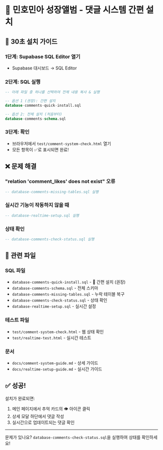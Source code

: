 # 🚀 민호민아 성장앨범 - 댓글 시스템 간편 설치

## 🎯 30초 설치 가이드

### 1단계: Supabase SQL Editor 열기
- Supabase 대시보드 → SQL Editor

### 2단계: SQL 실행
```sql
-- 아래 파일 중 하나를 선택하여 전체 내용 복사 & 실행

-- 옵션 1 (권장): 간편 설치
database-comments-quick-install.sql

-- 옵션 2: 전체 설치 (처음부터)
database-comments-schema.sql
```

### 3단계: 확인
- 브라우저에서 `test/comment-system-check.html` 열기
- 모든 항목이 ✅로 표시되면 완료!

## ❌ 문제 해결

### "relation 'comment_likes' does not exist" 오류
```sql
-- database-comments-missing-tables.sql 실행
```

### 실시간 기능이 작동하지 않을 때
```sql
-- database-realtime-setup.sql 실행
```

### 상태 확인
```sql
-- database-comments-check-status.sql 실행
```

## 📁 관련 파일

### SQL 파일
- `database-comments-quick-install.sql` - 🚀 간편 설치 (권장)
- `database-comments-schema.sql` - 전체 스키마
- `database-comments-missing-tables.sql` - 누락 테이블 복구
- `database-comments-check-status.sql` - 상태 확인
- `database-realtime-setup.sql` - 실시간 설정

### 테스트 파일
- `test/comment-system-check.html` - 웹 상태 확인
- `test/realtime-test.html` - 실시간 테스트

### 문서
- `docs/comment-system-guide.md` - 상세 가이드
- `docs/realtime-setup-guide.md` - 실시간 가이드

## ✅ 성공!

설치가 완료되면:
1. 메인 페이지에서 추억 카드의 👁️ 아이콘 클릭
2. 상세 모달 하단에서 댓글 작성
3. 실시간으로 업데이트되는 댓글 확인

---

문제가 있나요? `database-comments-check-status.sql`을 실행하여 상태를 확인하세요!
